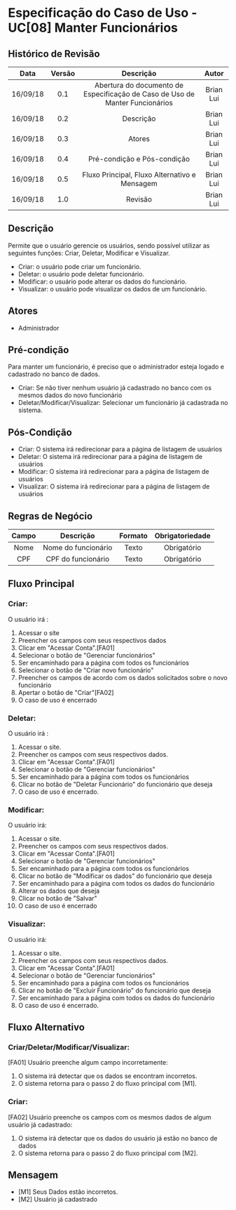 # Especificação do Caso de Uso - UC[08] Manter Funcionários

## Histórico de Revisão
| Data | Versão | Descrição | Autor |
|:----:|:------:|:---------:|:-----:|
| 16/09/18 | 0.1 | Abertura do documento de Especificação de Caso de Uso de Manter Funcionários | Brian Lui |
| 16/09/18 | 0.2 | Descrição | Brian Lui |
| 16/09/18 | 0.3 | Atores | Brian Lui |
| 16/09/18 | 0.4 | Pré-condição e Pós-condição | Brian Lui |
| 16/09/18 | 0.5 | Fluxo Principal, Fluxo Alternativo e Mensagem | Brian Lui |
| 16/09/18 | 1.0 | Revisão | Brian Lui |


## Descrição
Permite que o usuário gerencie os usuários, sendo possível utilizar as seguintes funções: Criar, Deletar, Modificar e Visualizar.
 * Criar: o usuário pode criar um funcionário.
 * Deletar: o usuário pode deletar funcionário.
 * Modificar: o usuário pode alterar os dados do funcionário.
 * Visualizar: o usuário pode visualizar os dados de um funcionário.

## Atores
 * Administrador

## Pré-condição
Para manter um funcionário, é preciso que o administrador esteja logado e cadastrado no banco de dados.
 * Criar: Se não tiver nenhum usuário já cadastrado no banco com os mesmos dados do novo funcionário
 * Deletar/Modificar/Visualizar: Selecionar um funcionário já cadastrada no sistema.

## Pós-Condição
 * Criar: O sistema irá redirecionar para a página de listagem de usuários
 * Deletar: O sistema irá redirecionar para a página de listagem de usuários
 * Modificar: O sistema irá redirecionar para a página de listagem de usuários
 * Visualizar: O sistema irá redirecionar para a página de listagem de usuários

## Regras de Negócio
| Campo | Descrição | Formato | Obrigatoriedade |
|:-----:|:---------:|:-------:|:---------------:|
| Nome | Nome do funcionário | Texto | Obrigatório |
| CPF | CPF do funcionário | Texto | Obrigatório |

## Fluxo Principal
### Criar:
O usuário irá :
1. Acessar o site
2. Preencher os campos com seus respectivos dados
3. Clicar em "Acessar Conta".[FA01]
4. Selecionar o botão de "Gerenciar funcionários"
5. Ser encaminhado para a página com todos os funcionários
6. Selecionar o botão de "Criar novo funcionário"
7. Preencher os campos de acordo com os dados solicitados sobre o novo funcionário
8. Apertar o botão de "Criar"[FA02]
9. O caso de uso é encerrado

### Deletar:
O usuário irá :
1. Acessar o site.
2. Preencher os campos com seus respectivos dados.
3. Clicar em "Acessar Conta".[FA01]
4. Selecionar o botão de "Gerenciar funcionários"
5. Ser encaminhado para a página com todos os funcionários
6. Clicar no botão de "Deletar Funcionário" do funcionário que deseja
7. O caso de uso é encerrado.

### Modificar:
O usuário irá:
1. Acessar o site.
2. Preencher os campos com seus respectivos dados.
3. Clicar em "Acessar Conta".[FA01]
4. Selecionar o botão de "Gerenciar funcionários"
5. Ser encaminhado para a página com todos os funcionários
6. Clicar no botão de "Modificar os dados" do funcionário que deseja
7. Ser encaminhado para a página com todos os dados do funcionário
8. Alterar os dados que deseja
9. Clicar no botão de "Salvar"
10. O caso de uso é encerrado

### Visualizar:
O usuário irá:
1. Acessar o site.
2. Preencher os campos com seus respectivos dados.
3. Clicar em "Acessar Conta".[FA01]
4. Selecionar o botão de "Gerenciar funcionários"
5. Ser encaminhado para a página com todos os funcionários
6. Clicar no botão de "Excluir Funcionário" do funcionário que deseja
7. Ser encaminhado para a página com todos os dados do funcionário
8. O caso de uso é encerrado.

## Fluxo Alternativo
### Criar/Deletar/Modificar/Visualizar:
[FA01] Usuário preenche algum campo incorretamente:
1. O sistema irá detectar que os dados se encontram incorretos.
2. O sistema retorna para o passo 2 do fluxo principal com [M1].

### Criar:
[FA02] Usuário preenche os campos com os mesmos dados de algum usuário já cadastrado:
1. O sistema irá detectar que os dados do usuário já estão no banco de dados
2. O sistema retorna para o passo 2 do fluxo principal com [M2].

## Mensagem
 * [M1] Seus Dados estão incorretos.
 * [M2] Usuário já cadastrado
